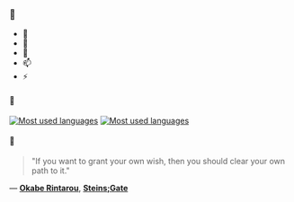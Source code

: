 ### 👋

- 🔭
- 🌱
- 💬
- 📫
- ⚡

#### 🧏

[![Most used languages](https://github-readme-stats-aynah.vercel.app/api/top-langs/?username=aynh&theme=solarized-dark&langs_count=6&layout=compact&hide_title=true)](https://github.com/anuraghazra/github-readme-stats#gh-dark-mode-only)
[![Most used languages](https://github-readme-stats-aynah.vercel.app/api/top-langs/?username=aynh&theme=solarized-light&langs_count=6&layout=compact&hide_title=true)](https://github.com/anuraghazra/github-readme-stats#gh-light-mode-only)

#### 💬

> "If you want to grant your own wish, then you should clear your own path to it."

&mdash; [**Okabe Rintarou**](https://myanimelist.net/character.php?q=Okabe%20Rintarou&cat=character), [**Steins;Gate**](https://myanimelist.net/search/all?q=Steins%3BGate&cat=all)
